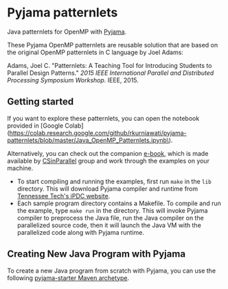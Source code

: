 # Pyjama patternlets

Java patternlets for OpenMP with [Pyjama](https://github.com/ParallelAndReconfigurableComputing/Pyjama). 

These Pyjama OpenMP patternlets are reusable solution that are based on the original OpenMP patternlets in C language by Joel Adams:

Adams, Joel C. "Patternlets: A Teaching Tool for Introducing Students to Parallel Design Patterns." _2015 IEEE International Parallel and Distributed Processing Symposium Workshop_. IEEE, 2015.

## Getting started

If you want to explore these patternlets, you can open the notebook provided in [Google Colab](https://colab.research.google.com/github/rkurniawati/pyjama-patternlets/blob/master/Java_OpenMP_Patternlets.ipynb\). 

Alternatively, you can check out the companion [e-book](https://pdcbook.calvin.edu/pdcbook/RaspberryPiHandout/02simple_program/index.html), which is made available by [CSinParallel](https://csinparallel.org/index.html) group and work through the examples on your machine. 
 - To start compiling and running the examples, first run `make` in the `lib` directory. This will download Pyjama compiler and runtime from [Tennessee Tech's iPDC website](https://www.csc.tntech.edu/pdcincs/index.php/installation/). 
 - Each sample program directory contains a Makefile. To compile and run the example, type `make run` in the directory. This will invoke Pyjama compiler to preprocess the Java file, run the Java compiler on the parallelized source code, then it will launch the Java VM with the parallelized code along with Pyjama runtime. 

## Creating New Java Program with Pyjama

To create a new Java program from scratch with Pyjama, you can use the following [pyjama-starter Maven archetype](https://github.com/rkurniawati/pyjama-starter-archetype/tree/master). 



